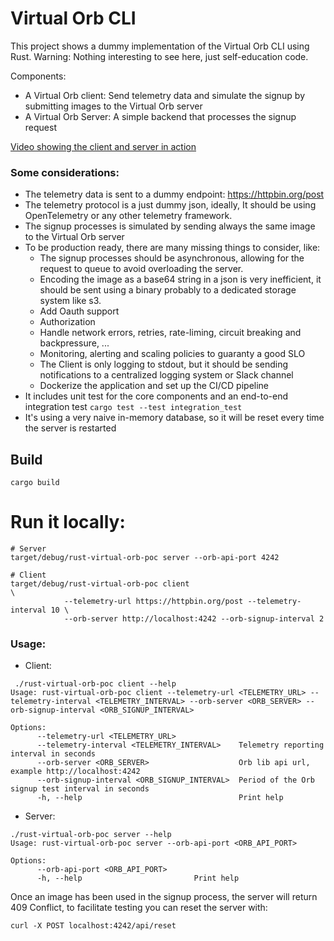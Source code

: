 Virtual Orb CLI
======================================

This project shows a dummy implementation of the Virtual Orb CLI using Rust.
Warning: Nothing interesting to see here, just self-education code.

Components:

* A Virtual Orb client: Send telemetry data and simulate the signup by submitting images to the Virtual Orb server
* A Virtual Orb Server: A simple backend that processes the signup request 

[Video showing the client and server in action](https://www.loom.com/share/299e10c9180f4db780427d9652886059?sid=1f5de49d-3cb4-4e3e-8a0c-bd4729c818d5)

### Some considerations:
- The telemetry data is sent to a dummy endpoint: https://httpbin.org/post
- The telemetry protocol is a just dummy json, ideally, It should be using OpenTelemetry or any other telemetry framework.
- The signup processes is simulated by sending always the same image to the Virtual Orb server
- To be production ready, there are many missing things to consider, like:
  - The signup processes should be asynchronous, allowing for the request to queue to avoid overloading the server.
  - Encoding the image as a base64 string in a json is very inefficient, it should be sent using a binary probably to a dedicated storage system like s3.
  - Add Oauth support
  - Authorization
  - Handle network errors, retries, rate-liming, circuit breaking and backpressure, ...
  - Monitoring, alerting and scaling policies to guaranty a good SLO
  - The Client is only logging to stdout, but it should be sending notifications to a centralized logging system or Slack channel
  - Dockerize the application and set up the CI/CD pipeline
- It includes unit test for the core components and an end-to-end integration test `cargo test --test integration_test`
- It's using a very naive in-memory database, so it will be reset every time the server is restarted

## Build

```
cargo build
```

# Run it locally:

```
# Server
target/debug/rust-virtual-orb-poc server --orb-api-port 4242

# Client
target/debug/rust-virtual-orb-poc client                                \
            --telemetry-url https://httpbin.org/post --telemetry-interval 10 \
            --orb-server http://localhost:4242 --orb-signup-interval 2

```


### Usage:

* Client:
```
 ./rust-virtual-orb-poc client --help
Usage: rust-virtual-orb-poc client --telemetry-url <TELEMETRY_URL> --telemetry-interval <TELEMETRY_INTERVAL> --orb-server <ORB_SERVER> --orb-signup-interval <ORB_SIGNUP_INTERVAL>

Options:
      --telemetry-url <TELEMETRY_URL>              
      --telemetry-interval <TELEMETRY_INTERVAL>    Telemetry reporting interval in seconds
      --orb-server <ORB_SERVER>                    Orb lib api url, example http://localhost:4242
      --orb-signup-interval <ORB_SIGNUP_INTERVAL>  Period of the Orb signup test interval in seconds
      -h, --help                                   Print help
```

* Server:

```
./rust-virtual-orb-poc server --help
Usage: rust-virtual-orb-poc server --orb-api-port <ORB_API_PORT>

Options:
      --orb-api-port <ORB_API_PORT>  
      -h, --help                         Print help 
```

Once an image has been used in the signup process, the server will return 409 Conflict,
to facilitate testing you can reset the server with:
```
curl -X POST localhost:4242/api/reset
```
